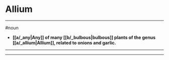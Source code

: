 # Allium
---
#noun
- **[[a/_any|Any]] of many [[b/_bulbous|bulbous]] plants of the genus [[a/_allium|Allium]], related to onions and garlic.**
---
---
